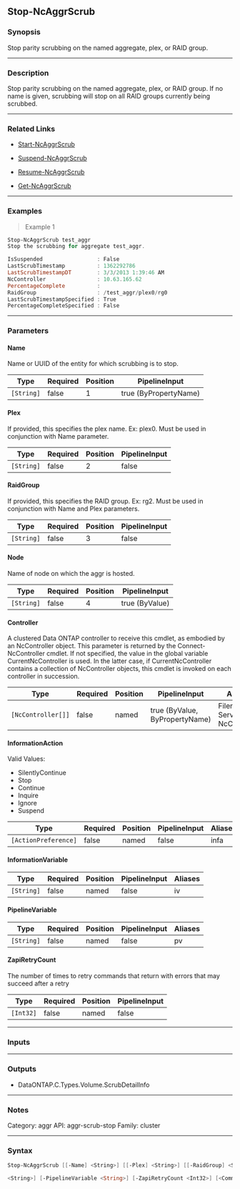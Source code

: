 Stop-NcAggrScrub
----------------

### Synopsis
Stop parity scrubbing on the named aggregate, plex, or RAID group.

---

### Description

Stop parity scrubbing on the named aggregate, plex, or RAID group.  If no name is given, scrubbing will stop on all RAID groups currently being scrubbed.

---

### Related Links
* [Start-NcAggrScrub](Start-NcAggrScrub)

* [Suspend-NcAggrScrub](Suspend-NcAggrScrub)

* [Resume-NcAggrScrub](Resume-NcAggrScrub)

* [Get-NcAggrScrub](Get-NcAggrScrub)

---

### Examples
> Example 1

```PowerShell
Stop-NcAggrScrub test_aggr
Stop the scrubbing for aggregate test_aggr.

IsSuspended                 : False
LastScrubTimestamp          : 1362292786
LastScrubTimestampDT        : 3/3/2013 1:39:46 AM
NcController                : 10.63.165.62
PercentageComplete          :
RaidGroup                   : /test_aggr/plex0/rg0
LastScrubTimestampSpecified : True
PercentageCompleteSpecified : False

```

---

### Parameters
#### **Name**
Name or UUID of the entity for which scrubbing is to stop.

|Type      |Required|Position|PipelineInput        |
|----------|--------|--------|---------------------|
|`[String]`|false   |1       |true (ByPropertyName)|

#### **Plex**
If provided, this specifies the plex name. Ex: plex0.  Must be used in conjunction with Name parameter.

|Type      |Required|Position|PipelineInput|
|----------|--------|--------|-------------|
|`[String]`|false   |2       |false        |

#### **RaidGroup**
If provided, this specifies the RAID group. Ex: rg2.  Must be used in conjunction with Name and Plex parameters.

|Type      |Required|Position|PipelineInput|
|----------|--------|--------|-------------|
|`[String]`|false   |3       |false        |

#### **Node**
Name of node on which the aggr is hosted.

|Type      |Required|Position|PipelineInput |
|----------|--------|--------|--------------|
|`[String]`|false   |4       |true (ByValue)|

#### **Controller**
A clustered Data ONTAP controller to receive this cmdlet, as embodied by an NcController object.  This parameter is returned by the Connect-NcController cmdlet.  If not specified, the value in the global variable CurrentNcController is used.  In the latter case, if CurrentNcController contains a collection of NcController objects, this cmdlet is invoked on each controller in succession.

|Type              |Required|Position|PipelineInput                 |Aliases                          |
|------------------|--------|--------|------------------------------|---------------------------------|
|`[NcController[]]`|false   |named   |true (ByValue, ByPropertyName)|Filer<br/>Server<br/>NcController|

#### **InformationAction**

Valid Values:

* SilentlyContinue
* Stop
* Continue
* Inquire
* Ignore
* Suspend

|Type                |Required|Position|PipelineInput|Aliases|
|--------------------|--------|--------|-------------|-------|
|`[ActionPreference]`|false   |named   |false        |infa   |

#### **InformationVariable**

|Type      |Required|Position|PipelineInput|Aliases|
|----------|--------|--------|-------------|-------|
|`[String]`|false   |named   |false        |iv     |

#### **PipelineVariable**

|Type      |Required|Position|PipelineInput|Aliases|
|----------|--------|--------|-------------|-------|
|`[String]`|false   |named   |false        |pv     |

#### **ZapiRetryCount**
The number of times to retry commands that return with errors that may succeed after a retry

|Type     |Required|Position|PipelineInput|
|---------|--------|--------|-------------|
|`[Int32]`|false   |named   |false        |

---

### Inputs

---

### Outputs
* DataONTAP.C.Types.Volume.ScrubDetailInfo

---

### Notes
Category: aggr
API: aggr-scrub-stop
Family: cluster

---

### Syntax
```PowerShell
Stop-NcAggrScrub [[-Name] <String>] [[-Plex] <String>] [[-RaidGroup] <String>] [[-Node] <String>] [-Controller <NcController[]>] [-InformationAction <ActionPreference>] [-InformationVariable 
```
```PowerShell
<String>] [-PipelineVariable <String>] [-ZapiRetryCount <Int32>] [<CommonParameters>]
```
